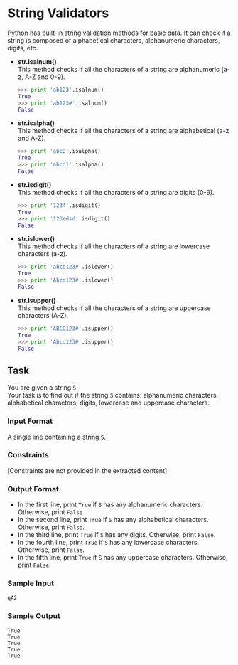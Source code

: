 # String Validators

Python has built-in string validation methods for basic data. It can check if a string is composed of alphabetical characters, alphanumeric characters, digits, etc.

- **str.isalnum()**  
  This method checks if all the characters of a string are alphanumeric (a-z, A-Z and 0-9).
  ```python
  >>> print 'ab123'.isalnum()
  True
  >>> print 'ab123#'.isalnum()
  False
  ```

- **str.isalpha()**  
  This method checks if all the characters of a string are alphabetical (a-z and A-Z).
  ```python
  >>> print 'abcD'.isalpha()
  True
  >>> print 'abcd1'.isalpha()
  False
  ```

- **str.isdigit()**  
  This method checks if all the characters of a string are digits (0-9).
  ```python
  >>> print '1234'.isdigit()
  True
  >>> print '123edsd'.isdigit()
  False
  ```

- **str.islower()**  
  This method checks if all the characters of a string are lowercase characters (a-z).
  ```python
  >>> print 'abcd123#'.islower()
  True
  >>> print 'Abcd123#'.islower()
  False
  ```

- **str.isupper()**  
  This method checks if all the characters of a string are uppercase characters (A-Z).
  ```python
  >>> print 'ABCD123#'.isupper()
  True
  >>> print 'Abcd123#'.isupper()
  False
  ```

## Task

You are given a string `S`.  
Your task is to find out if the string `S` contains: alphanumeric characters, alphabetical characters, digits, lowercase and uppercase characters.

### Input Format

A single line containing a string `S`.

### Constraints

[Constraints are not provided in the extracted content]

### Output Format

- In the first line, print `True` if `S` has any alphanumeric characters. Otherwise, print `False`.
- In the second line, print `True` if `S` has any alphabetical characters. Otherwise, print `False`.
- In the third line, print `True` if `S` has any digits. Otherwise, print `False`.
- In the fourth line, print `True` if `S` has any lowercase characters. Otherwise, print `False`.
- In the fifth line, print `True` if `S` has any uppercase characters. Otherwise, print `False`.

### Sample Input

```
qA2
```

### Sample Output

```
True
True
True
True
True
```
